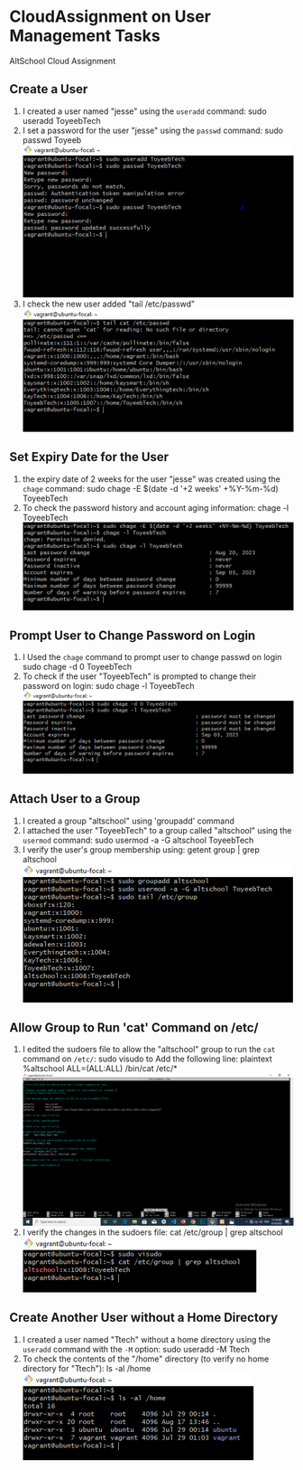 # CloudAssignment on User Management Tasks
AltSchool Cloud Assignment

## Create a User

1. I created a user named "jesse" using the `useradd` command:
   sudo useradd ToyeebTech
2. I set a password for the user "jesse" using the `passwd` command:
   sudo passwd Toyeeb
   ![UserAdd](Image/adduser.PNG)
3. I check the new user added "tail /etc/passwd"
   ![Check User Add](Image/checkuser.PNG)
  


## Set Expiry Date for the User

1.  the expiry date of 2 weeks for the user "jesse" was created using the `chage` command:
   sudo chage -E $(date -d '+2 weeks' +%Y-%m-%d) ToyeebTech
2. To check the password history and account aging information:
   chage -l ToyeebTech
![Expire date](Image/checkex.PNG)

## Prompt User to Change Password on Login

1. I Used the `chage` command to prompt user to change passwd on login
   sudo chage -d 0 ToyeebTech
2. To check if the user "ToyeebTech" is prompted to change their password on login:
   sudo chage -l ToyeebTech
![Password prompt](Image/passwordco.PNG)


## Attach User to a Group

1. I created a group "altschool" using 'groupadd' command
2. I attached the user "ToyeebTech" to a group called "altschool" using the `usermod` command:
   sudo usermod -a -G altschool ToyeebTech
4. I verify the user's group membership using:
   getent group | grep altschool
![Attach Group](Image/attachgroup.PNG)


## Allow Group to Run 'cat' Command on /etc/

1. I edited the sudoers file to allow the "altschool" group to run the `cat` command on `/etc/`:
   sudo visudo
  to Add the following line:
plaintext
   %altschool ALL=(ALL:ALL) /bin/cat /etc/*
   ![vi sudo](Image/sudoer.PNG)
3. I verify the changes in the sudoers file:
   cat /etc/group | grep altschool
![Check](Image/checkp.PNG)


## Create Another User without a Home Directory

1. I created a user named "Ttech" without a home directory using the `useradd` command with the `-M` option:
   sudo useradd -M Ttech
2. To check the contents of the "/home" directory (to verify no home directory for "Ttech"):
   ls -al /home
![Check](Image/homecheck.PNG)
